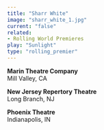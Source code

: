 ```yaml
---
title: "Sharr White"
image: "sharr_white_1.jpg"
current: "false"
related:
- Rolling World Premieres
play: "Sunlight"
type: "rolling_premier"
---
```


**Marin Theatre Company**\
Mill Valley, CA

**New Jersey Repertory Theatre**\
Long Branch, NJ

**Phoenix Theatre**\
Indianapolis, IN
